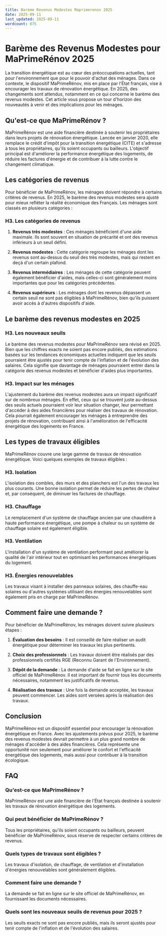 ```yaml
---
title: Barème Revenus Modestes Maprimerenov 2025
date: 2025-09-11
last_updated: 2025-09-11
wordcount: 875
---
```


# Barème des Revenus Modestes pour MaPrimeRénov 2025

La transition énergétique est au cœur des préoccupations actuelles, tant pour l'environnement que pour le pouvoir d'achat des ménages. Dans ce contexte, le dispositif MaPrimeRénov, mis en place par l'État français, vise à encourager les travaux de rénovation énergétique. En 2025, des changements sont attendus, notamment en ce qui concerne le barème des revenus modestes. Cet article vous propose un tour d'horizon des nouveautés à venir et des implications pour les ménages.

## Qu'est-ce que MaPrimeRénov ?

MaPrimeRénov est une aide financière destinée à soutenir les propriétaires dans leurs projets de rénovation énergétique. Lancée en janvier 2020, elle remplace le crédit d'impôt pour la transition énergétique (CITE) et s'adresse à tous les propriétaires, qu'ils soient occupants ou bailleurs. L'objectif principal est d'améliorer la performance énergétique des logements, de réduire les factures d'énergie et de contribuer à la lutte contre le changement climatique.

## Les catégories de revenus

Pour bénéficier de MaPrimeRénov, les ménages doivent répondre à certains critères de revenus. En 2025, le barème des revenus modestes sera ajusté pour mieux refléter la réalité économique des Français. Les ménages sont classés en plusieurs catégories :

### H3. Les catégories de revenus

1. **Revenus très modestes** : Ces ménages bénéficient d'une aide maximale. Ils sont souvent en situation de précarité et ont des revenus inférieurs à un seuil défini.
   
2. **Revenus modestes** : Cette catégorie regroupe les ménages dont les revenus sont au-dessus du seuil des très modestes, mais qui restent en deçà d'un certain plafond.

3. **Revenus intermédiaires** : Les ménages de cette catégorie peuvent également bénéficier d'aides, mais celles-ci sont généralement moins importantes que pour les catégories précédentes.

4. **Revenus supérieurs** : Les ménages dont les revenus dépassent un certain seuil ne sont pas éligibles à MaPrimeRénov, bien qu'ils puissent avoir accès à d'autres dispositifs d'aide.

## Le barème des revenus modestes en 2025

### H3. Les nouveaux seuils

Le barème des revenus modestes pour MaPrimeRénov sera révisé en 2025. Bien que les chiffres exacts ne soient pas encore publiés, des estimations basées sur les tendances économiques actuelles indiquent que les seuils pourraient être ajustés pour tenir compte de l'inflation et de l'évolution des salaires. Cela signifie que davantage de ménages pourraient entrer dans la catégorie des revenus modestes et bénéficier d'aides plus importantes.

### H3. Impact sur les ménages

L'ajustement du barème des revenus modestes aura un impact significatif sur de nombreux ménages. En effet, ceux qui se trouvent juste au-dessus des seuils actuels pourraient voir leur situation changer, leur permettant d'accéder à des aides financières pour réaliser des travaux de rénovation. Cela pourrait également encourager les ménages à entreprendre des projets de rénovation, contribuant ainsi à l'amélioration de l'efficacité énergétique des logements en France.

## Les types de travaux éligibles

MaPrimeRénov couvre une large gamme de travaux de rénovation énergétique. Voici quelques exemples de travaux éligibles :

### H3. Isolation

L'isolation des combles, des murs et des planchers est l'un des travaux les plus courants. Une bonne isolation permet de réduire les pertes de chaleur et, par conséquent, de diminuer les factures de chauffage.

### H3. Chauffage

Le remplacement d'un système de chauffage ancien par une chaudière à haute performance énergétique, une pompe à chaleur ou un système de chauffage solaire est également éligible.

### H3. Ventilation

L'installation d'un système de ventilation performant peut améliorer la qualité de l'air intérieur tout en optimisant les performances énergétiques du logement.

### H3. Énergies renouvelables

Les travaux visant à installer des panneaux solaires, des chauffe-eau solaires ou d'autres systèmes utilisant des énergies renouvelables sont également pris en charge par MaPrimeRénov.

## Comment faire une demande ?

Pour bénéficier de MaPrimeRénov, les ménages doivent suivre plusieurs étapes :

1. **Évaluation des besoins** : Il est conseillé de faire réaliser un audit énergétique pour déterminer les travaux les plus pertinents.

2. **Choix des professionnels** : Les travaux doivent être réalisés par des professionnels certifiés RGE (Reconnu Garant de l'Environnement).

3. **Dépôt de la demande** : La demande d'aide se fait en ligne sur le site officiel de MaPrimeRénov. Il est important de fournir tous les documents nécessaires, notamment les justificatifs de revenus.

4. **Réalisation des travaux** : Une fois la demande acceptée, les travaux peuvent commencer. Les aides sont versées après la réalisation des travaux.

## Conclusion

MaPrimeRénov est un dispositif essentiel pour encourager la rénovation énergétique en France. Avec les ajustements prévus pour 2025, le barème des revenus modestes devrait permettre à un plus grand nombre de ménages d'accéder à des aides financières. Cela représente une opportunité non seulement pour améliorer le confort et l'efficacité énergétique des logements, mais aussi pour contribuer à la transition écologique.

## FAQ

### Qu'est-ce que MaPrimeRénov ?

MaPrimeRénov est une aide financière de l'État français destinée à soutenir les travaux de rénovation énergétique des logements.

### Qui peut bénéficier de MaPrimeRénov ?

Tous les propriétaires, qu'ils soient occupants ou bailleurs, peuvent bénéficier de MaPrimeRénov, sous réserve de respecter certains critères de revenus.

### Quels types de travaux sont éligibles ?

Les travaux d'isolation, de chauffage, de ventilation et d'installation d'énergies renouvelables sont généralement éligibles.

### Comment faire une demande ?

La demande se fait en ligne sur le site officiel de MaPrimeRénov, en fournissant les documents nécessaires.

### Quels sont les nouveaux seuils de revenus pour 2025 ?

Les seuils exacts ne sont pas encore publiés, mais ils seront ajustés pour tenir compte de l'inflation et de l'évolution des salaires.